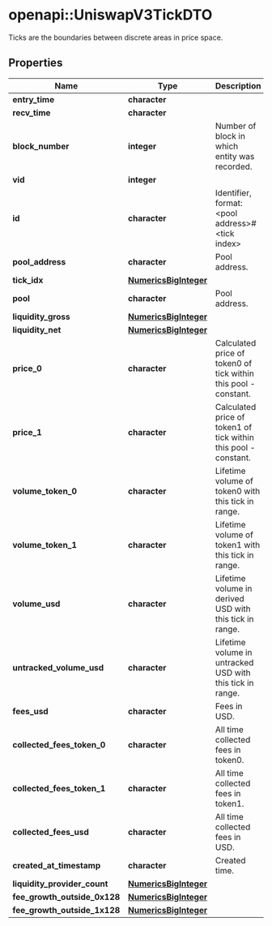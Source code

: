 # openapi::UniswapV3TickDTO

Ticks are the boundaries between discrete areas in price space.

## Properties
Name | Type | Description | Notes
------------ | ------------- | ------------- | -------------
**entry_time** | **character** |  | [optional] 
**recv_time** | **character** |  | [optional] 
**block_number** | **integer** | Number of block in which entity was recorded. | [optional] 
**vid** | **integer** |  | [optional] 
**id** | **character** | Identifier, format: &lt;pool address&gt;#&lt;tick index&gt; | [optional] 
**pool_address** | **character** | Pool address. | [optional] 
**tick_idx** | [**NumericsBigInteger**](Numerics.BigInteger.md) |  | [optional] 
**pool** | **character** | Pool address. | [optional] 
**liquidity_gross** | [**NumericsBigInteger**](Numerics.BigInteger.md) |  | [optional] 
**liquidity_net** | [**NumericsBigInteger**](Numerics.BigInteger.md) |  | [optional] 
**price_0** | **character** | Calculated price of token0 of tick within this pool - constant. | [optional] 
**price_1** | **character** | Calculated price of token1 of tick within this pool - constant. | [optional] 
**volume_token_0** | **character** | Lifetime volume of token0 with this tick in range. | [optional] 
**volume_token_1** | **character** | Lifetime volume of token1 with this tick in range. | [optional] 
**volume_usd** | **character** | Lifetime volume in derived USD with this tick in range. | [optional] 
**untracked_volume_usd** | **character** | Lifetime volume in untracked USD with this tick in range. | [optional] 
**fees_usd** | **character** | Fees in USD. | [optional] 
**collected_fees_token_0** | **character** | All time collected fees in token0. | [optional] 
**collected_fees_token_1** | **character** | All time collected fees in token1. | [optional] 
**collected_fees_usd** | **character** | All time collected fees in USD. | [optional] 
**created_at_timestamp** | **character** | Created time. | [optional] 
**liquidity_provider_count** | [**NumericsBigInteger**](Numerics.BigInteger.md) |  | [optional] 
**fee_growth_outside_0x128** | [**NumericsBigInteger**](Numerics.BigInteger.md) |  | [optional] 
**fee_growth_outside_1x128** | [**NumericsBigInteger**](Numerics.BigInteger.md) |  | [optional] 



